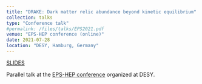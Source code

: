 ```yaml
---
title: "DRAKE: Dark matter relic abundance beyond kinetic equilibrium"
collection: talks
type: "Conference talk"
#permalink: /files/talks/EPS2021.pdf
venue: "EPS-HEP conference (online)"
date: 2021-07-28
location: "DESY, Hamburg, Germany"
---
```


[SLIDES](http://ahryczuk.github.io/files/talks/EPS2021.pdf)

Parallel talk at the [EPS-HEP conference](https://www.eps-hep2021.eu) organized at DESY.

